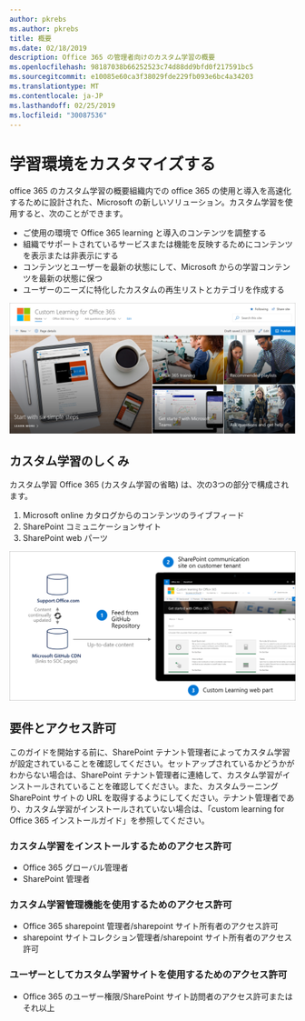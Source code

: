 ```yaml
---
author: pkrebs
ms.author: pkrebs
title: 概要
ms.date: 02/18/2019
description: Office 365 の管理者向けのカスタム学習の概要
ms.openlocfilehash: 98187038b66252523c74d88dd9bfd0f217591bc5
ms.sourcegitcommit: e10085e60ca3f38029fde229fb093e6bc4a34203
ms.translationtype: MT
ms.contentlocale: ja-JP
ms.lasthandoff: 02/25/2019
ms.locfileid: "30087536"
---
```

# <a name="customize-the-learning-experience"></a>学習環境をカスタマイズする

office 365 のカスタム学習の概要組織内での office 365 の使用と導入を高速化するために設計された、Microsoft の新しいソリューション。カスタム学習を使用すると、次のことができます。
- ご使用の環境で Office 365 learning と導入のコンテンツを調整する 
- 組織でサポートされているサービスまたは機能を反映するためにコンテンツを表示または非表示にする 
- コンテンツとユーザーを最新の状態にして、Microsoft からの学習コンテンツを最新の状態に保つ 
- ユーザーのニーズに特化したカスタムの再生リストとカテゴリを作成する

![cg-introducing](media/cg-introducing.png)

## <a name="how-does-custom-learning-work"></a>カスタム学習のしくみ

カスタム学習 Office 365 (カスタム学習の省略) は、次の3つの部分で構成されます。 
1. Microsoft online カタログからのコンテンツのライブフィード
2. SharePoint コミュニケーションサイト
3. SharePoint web パーツ 

![cg-howitworks](media/cg-howitworks.png)

## <a name="requirements-and-permissions"></a>要件とアクセス許可

このガイドを開始する前に、SharePoint テナント管理者によってカスタム学習が設定されていることを確認してください。セットアップされているかどうかがわからない場合は、SharePoint テナント管理者に連絡して、カスタム学習がインストールされていることを確認してください。また、カスタムラーニング SharePoint サイトの URL を取得するようにしてください。テナント管理者であり、カスタム学習がインストールされていない場合は、「custom learning for Office 365 インストールガイド」を参照してください。 

### <a name="permissions-to-install-custom-learning"></a>カスタム学習をインストールするためのアクセス許可

- Office 365 グローバル管理者
- SharePoint 管理者

### <a name="permissions-to-use-custom-learning-administration-features"></a>カスタム学習管理機能を使用するためのアクセス許可

- Office 365 sharepoint 管理者/sharepoint サイト所有者のアクセス許可
- sharepoint サイトコレクション管理者/sharepoint サイト所有者のアクセス許可

### <a name="permissions-to-use-the-custom-learning-site-as-a-user"></a>ユーザーとしてカスタム学習サイトを使用するためのアクセス許可

- Office 365 のユーザー権限/SharePoint サイト訪問者のアクセス許可またはそれ以上


